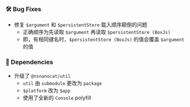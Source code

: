 ### 🛠️ Bug Fixes
  * 修复 `$argument` 和 `$persistentStore` 载入顺序颠倒的问题
    * 正确顺序为先读取 `$argument` 再读取 `$persistentStore (BoxJs)`
    * 即，有相同键名时，`$persistentStore (BoxJs)` 的值会覆盖 `$argument` 的值

### 🔣 Dependencies
  * 升级了 `@nsnanocat/util`
    * `util` 由 `submodule` 更改为 `package`
    * `$platform` 改为 `$app`
    * 使用了全新的 `Console` polyfill
